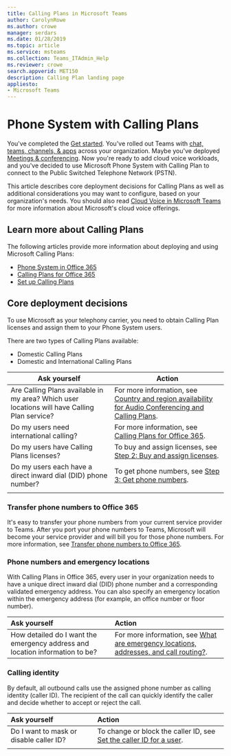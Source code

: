 ```yaml
---
title: Calling Plans in Microsoft Teams
author: CarolynRowe
ms.author: crowe
manager: serdars
ms.date: 01/28/2019
ms.topic: article
ms.service: msteams
ms.collection: Teams_ITAdmin_Help
ms.reviewer: crowe
search.appverid: MET150
description: Calling Plan landing page
appliesto: 
- Microsoft Teams
---
```


# Phone System with Calling Plans 

You've completed the [Get started](get-started-with-teams-quick-start.md). You've rolled out Teams with [chat, teams, channels, & apps](deploy-chat-teams-channels-microsoft-teams-landing-page.md) across your organization. Maybe you've deployed [Meetings & conferencing](deploy-meetings-microsoft-teams-landing-page.md). Now you're ready to add cloud voice workloads, and you've decided to use Microsoft Phone System with Calling Plan to connect to the Public Switched Telephone Network (PSTN). 

This article describes core deployment decisions for Calling Plans as well as additional considerations you may want to configure, based on your organization's needs. You should also read [Cloud Voice in Microsoft Teams](cloud-voice-landing-page.md) for more information about Microsoft's cloud voice offerings.


## Learn more about Calling Plans

The following articles provide more information about deploying and using Microsoft Calling Plans:

- [Phone System in Office 365](what-is-phone-system-in-office-365.md)
- [Calling Plans for Office 365](calling-plans-for-office-365.md)
- [Set up Calling Plans](set-up-calling-plans.md)


## Core deployment decisions

To use Microsoft as your telephony carrier, you need to obtain Calling Plan licenses and assign them to your Phone System users. 

There are two types of Calling Plans available:

- Domestic Calling Plans 
- Domestic and International Calling Plans

|Ask yourself|Action |
|------------|-------|
|Are Calling Plans available in my area? Which user locations will have Calling Plan service? | For more information, see [Country and region availability for Audio Conferencing and Calling Plans](country-and-region-availability-for-audio-conferencing-and-calling-plans/country-and-region-availability-for-audio-conferencing-and-calling-plans.md). | 
Do my users need international calling? | For more information, see [Calling Plans for Office 365](calling-plans-for-office-365.md). |
Do my users have Calling Plans licenses? | To buy and assign licenses, see [Step 2: Buy and assign licenses](set-up-calling-plans.md#step-2-buy-and-assign-licenses). |
Do my users each have a direct inward dial (DID) phone number? | To get phone numbers, see [Step 3: Get phone numbers](set-up-calling-plans.md#step-3-get-phone-numbers). |
|||

### Transfer phone numbers to Office 365

It's easy to transfer your phone numbers from your current service provider to Teams. After you port your phone numbers to Teams, Microsoft will become your service provider and will bill you for those phone numbers. For more information, see [Transfer phone numbers to Office 365](transfer-phone-numbers-to-office-365.md).


### Phone numbers and emergency locations

With Calling Plans in Office 365, every user in your organization needs to have a unique direct inward dial (DID) phone number and a corresponding validated emergency address. You can also specify an emergency location within the emergency address (for example, an office number or floor number). 

|Ask yourself|Action |
|:------------|:-------|
|How detailed do I want the emergency address and location information to be? |For more information, see [What are emergency locations, addresses, and call routing?](https://docs.microsoft.com/SkypeForBusiness/what-are-calling-plans-in-office-365/what-are-emergency-locations-addresses-and-call-routing).


### Calling identity

By default, all outbound calls use the assigned phone number as calling identity (caller ID). The recipient of the call can quickly identify the caller and decide whether to accept or reject the call.

|Ask yourself|Action |
|:------------|:-------|
|Do I want to mask or disable caller ID? | To change or block the caller ID, see [Set the caller ID for a user](https://docs.microsoft.com/skypeforbusiness/what-are-calling-plans-in-office-365/set-the-caller-id-for-a-user). |
|||




